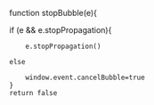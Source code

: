 function stopBubble\(e\){

  if \(e && e.stopPropagation\){

```
    e.stopPropagation()

else

    window.event.cancelBubble=true
}
return false
```



